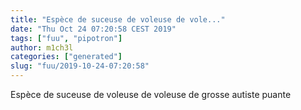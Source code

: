 ```yaml
---
title: "Espèce de suceuse de voleuse de vole..."
date: "Thu Oct 24 07:20:58 CEST 2019"
tags: ["fuu", "pipotron"]
author: m1ch3l
categories: ["generated"]
slug: "fuu/2019-10-24-07:20:58"
---
```


Espèce de suceuse de voleuse de voleuse de grosse autiste puante
